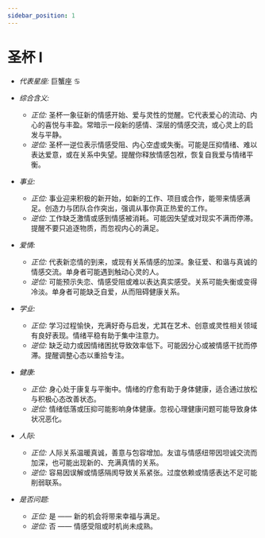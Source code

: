 ```yaml
---
sidebar_position: 1
---
```


# 圣杯 I

- *代表星座:* 巨蟹座 ♋️
- *综合含义:* 
  - *正位:* 圣杯一象征新的情感开始、爱与灵性的觉醒。它代表爱心的流动、内心的喜悦与丰盈。常暗示一段新的感情、深层的情感交流，或心灵上的启发与平静。
  - *逆位:* 圣杯一逆位表示情感受阻、内心空虚或失衡。可能是压抑情绪、难以表达爱意，或在关系中失望。提醒你释放情感包袱，恢复自我爱与情绪平衡。
    
- *事业:* 
  - *正位:* 事业迎来积极的新开始，如新的工作、项目或合作，能带来情感满足。创造力与团队合作突出，强调从事你真正热爱的工作。
  - *逆位:* 工作缺乏激情或感到情感被消耗。可能因失望或对现实不满而停滞。提醒不要只追逐物质，而忽视内心的满足。
    
- *爱情:* 
  - *正位:* 代表新恋情的到来，或现有关系情感的加深。象征爱、和谐与真诚的情感交流。单身者可能遇到触动心灵的人。
  - *逆位:* 可能预示失恋、情感受阻或难以表达真实感受。关系可能失衡或变得冷淡。单身者可能缺乏自爱，从而阻碍健康关系。
    
- *学业:* 
  - *正位:* 学习过程愉快，充满好奇与启发，尤其在艺术、创意或灵性相关领域有良好表现。情绪平稳有助于集中注意力。
  - *逆位:* 缺乏动力或因情绪困扰导致效率低下。可能因分心或被情感干扰而停滞。提醒调整心态以重拾专注。
    
- *健康:* 
  - *正位:* 身心处于康复与平衡中。情绪的疗愈有助于身体健康，适合通过放松与积极心态改善状态。
  - *逆位:* 情绪低落或压抑可能影响身体健康。忽视心理健康问题可能导致身体状况恶化。
    
- *人际:* 
  - *正位:* 人际关系温暖真诚，善意与包容增加。友谊与情感纽带因坦诚交流而加深，也可能出现新的、充满真情的关系。
  - *逆位:* 容易因误解或情感隔阂导致关系紧张。过度依赖或情感表达不足可能削弱联系。

    
- *是否问题:* 
  - *正位:* 是 —— 新的机会将带来幸福与满足。
  - *逆位:* 否 —— 情感受阻或时机尚未成熟。
